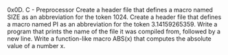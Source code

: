 0x0D. C - Preprocessor
Create a header file that defines a macro named SIZE as an abbreviation for the token 1024.
Create a header file that defines a macro named PI as an abbreviation for the token 3.14159265359.
Write a program that prints the name of the file it was compiled from, followed by a new line.
Write a function-like macro ABS(x) that computes the absolute value of a number x.
